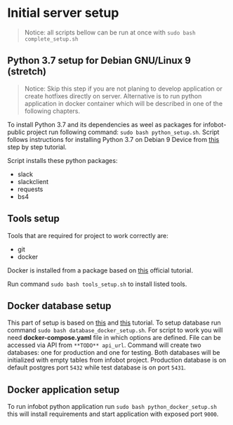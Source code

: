 # Initial server setup

> Notice: all scripts bellow can be run at once with `sudo bash complete_setup.sh`

## Python 3.7 setup for Debian GNU/Linux 9 (stretch)

> Notice: Skip this step if you are not planing to develop application or create hotfixes
> directly on server. Alternative is to run python application in docker container which
> will be described in one of the following chapters.

To install Python 3.7 and its dependencies as weel as packages for infobot-public
project run following command:
`sudo bash python_setup.sh`. Script follows instructions for installing Python
3.7 on Debian 9 Device from [this](https://linuxize.com/post/how-to-install-python-3-7-on-debian-9/)
step by step tutorial.

Script installs these python packages:

* slack
* slackclient
* requests
* bs4

## Tools setup

Tools that are required for project to work correctly are:

* git
* docker

Docker is installed from a package based on [this](https://docs.docker.com/engine/install/debian/)
official tutorial.

Run command `sudo bash tools_setup.sh` to install listed tools.

## Docker database setup

This part of setup is based on [this](https://phoenixnap.com/kb/deploy-postgresql-on-docker)
and [this](https://www.digitalocean.com/community/tutorials/how-to-install-docker-compose-on-debian-9) tutorial. 
To setup database run command `sudo bash database_docker_setup.sh`. For script to work you will need **docker-compose.yaml** 
file in which options are defined. File can be accessed via API from `**TODO** api_url`.
Command will create two databases: one for production and one for testing. Both databases will be initialized with empty
tables from infobot project. Production database is on default postgres port `5432` while test database is on port
`5431`.

## Docker application setup

To run infobot python application run `sudo bash python_docker_setup.sh` this will install
requirements and start application with exposed port `9000`. 